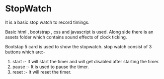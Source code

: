 # StopWatch
It is a basic stop watch to record timings.

Basic html , bootstrap , css and javascript is used. Along side there is an assets folder which contains sound effects of clock ticking.

Bootstap 5 card is used to show the stopwatch. stop watch consist of 3 buttons which are:-

1) start :- It will start the timer and will get disabled after starting the timer.
2) pause :- It is used to pause the timer.
3) reset :- It will reset the timer.
